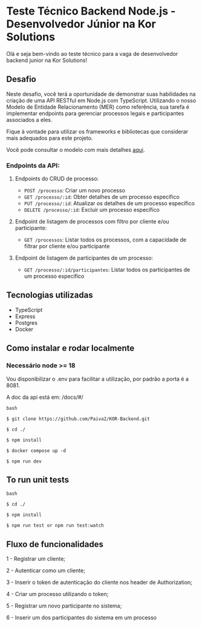 # Teste Técnico Backend Node.js - Desenvolvedor Júnior na Kor Solutions

Olá e seja bem-vindo ao teste técnico para a vaga de desenvolvedor backend junior na Kor Solutions!

## Desafio

Neste desafio, você terá a oportunidade de demonstrar suas habilidades na criação de uma API RESTful em Node.js com TypeScript. Utilizando o nosso Modelo de Entidade Relacionamento (MER) como referência, sua tarefa é implementar endpoints para gerenciar processos legais e participantes associados a eles.

Fique à vontade para utilizar os frameworks e bibliotecas que considerar mais adequados para este projeto.

Você pode consultar o modelo com mais detalhes [aqui](https://dbdiagram.io/d/dev-test-backend-node-jr-65e0e3cccd45b569fb3e18b4).

### Endpoints da API:

1.  Endpoints do CRUD de processo:

    - `POST /processo`: Criar um novo processo
    - `GET /processo/:id`: Obter detalhes de um processo específico
    - `PUT /processo/:id`: Atualizar os detalhes de um processo específico
    - `DELETE /processo/:id`: Excluir um processo específico

2.  Endpoint de listagem de processos com filtro por cliente e/ou participante:

    - `GET /processos`: Listar todos os processos, com a capacidade de filtrar por cliente e/ou participante

3.  Endpoint de listagem de participantes de um processo:

    - `GET /processo/:id/participantes`: Listar todos os participantes de um processo específico

## Tecnologias utilizadas

- TypeScript
- Express
- Postgres
- Docker

## Como instalar e rodar localmente

### Necessário node >= 18

Vou disponibilizar o .env para facilitar a utilização, por padrão a porta é a 8081.

A doc da api está em: /docs/#/

```
bash

$ git clone https://github.com/Paiva2/KOR-Backend.git

$ cd ./

$ npm install

$ docker compose up -d

$ npm run dev

```

## To run unit tests

```
bash

$ cd ./

$ npm install

$ npm run test or npm run test:watch

```

## Fluxo de funcionalidades

1 - Registrar um cliente;

2 - Autenticar como um cliente;

3 - Inserir o token de autenticação do cliente nos header de Authorization;

4 - Criar um processo utilizando o token;

5 - Registrar um novo participante no sistema;

6 - Inserir um dos participantes do sistema em um processo
